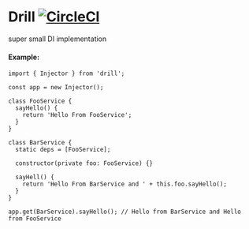 # Drill [![CircleCI](https://circleci.com/gh/deebloo/drill.svg?style=svg)](https://circleci.com/gh/deebloo/drill)

super small DI implementation

#### Example:
```TS
import { Injector } from 'drill';

const app = new Injector();

class FooService {
  sayHello() {
    return 'Hello From FooService'; 
  }
}

class BarService {
  static deps = [FooService];
  
  constructor(private foo: FooService) {}
  
  sayHell() {
    return 'Hello From BarService and ' + this.foo.sayHello();
  }
}

app.get(BarService).sayHello(); // Hello from BarService and Hello from FooService
```
